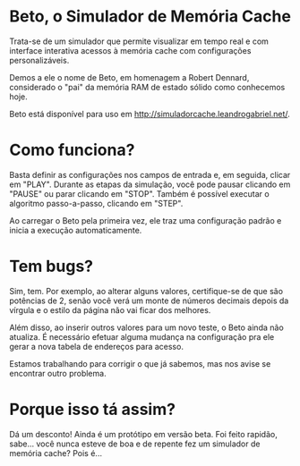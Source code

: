 # Beto, o Simulador de Memória Cache

Trata-se de um simulador que permite visualizar em tempo real e com interface interativa acessos à memória cache com configurações personalizáveis.

Demos a ele o nome de Beto, em homenagem a Robert Dennard,  considerado o "pai" da memória RAM de estado sólido como conhecemos hoje.

Beto está disponível para uso em http://simuladorcache.leandrogabriel.net/.

# Como funciona?

Basta definir as configurações nos campos de entrada e, em seguida, clicar em "PLAY". Durante as etapas da simulação, você pode pausar clicando em "PAUSE" ou parar clicando em "STOP". Também é possível executar o algoritmo passo-a-passo, clicando em "STEP".

Ao carregar o Beto pela primeira vez, ele traz uma configuração padrão e inicia a execução automaticamente.

# Tem bugs?

Sim, tem. Por exemplo, ao alterar alguns valores, certifique-se de que são potências de 2, senão você verá um monte de números decimais depois da vírgula e o estilo da página não vai ficar dos melhores.

Além disso, ao inserir outros valores para um novo teste, o Beto ainda não atualiza. É necessário efetuar alguma mudança na configuração pra ele gerar a nova tabela de endereços para acesso.

Estamos trabalhando para corrigir o que já sabemos, mas nos avise se encontrar outro problema.

# Porque isso tá assim?

Dá um desconto! Ainda é um protótipo em versão beta. Foi feito rapidão, sabe... você nunca esteve de boa e de repente fez um simulador de memória cache? Pois é...
